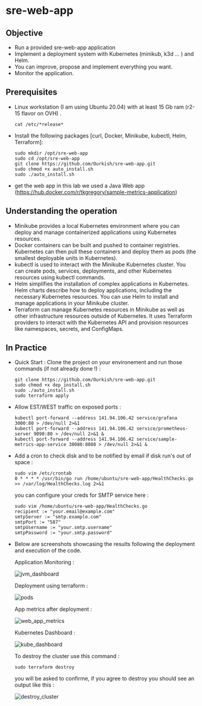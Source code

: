 # sre-web-app

## Objective

- Run a provided sre-web-app application
- Implement a deployment system with Kubernetes (minikub, k3d ... ) and Helm.
- You can improve, propose and implement everything you want.
- Monitor the application.

## Prerequisites

- Linux workstation (I am using Ubuntu 20.04) with at least 15 Gb ram (r2-15 flavor on OVH) .
  `````
  cat /etc/*release*
  `````
- Install the following packages [curl, Docker, Minikube, kubectl, Helm, Terraform]:
  `````
  sudo mkdir /opt/sre-web-app
  sudo cd /opt/sre-web-app
  git clone https://github.com/Ourkish/sre-web-app.git
  sudo chmod +x auto_install.sh
  sudo ./auto_install.sh
  `````
- get the web app
  in this lab we used a Java Web app (https://hub.docker.com/r/tkgregory/sample-metrics-application)
  
## Understanding the operation

- Minikube provides a local Kubernetes environment where you can deploy and manage containerized applications using Kubernetes resources.
- Docker containers can be built and pushed to container registries. Kubernetes can then pull these containers and deploy them as pods (the smallest deployable units in Kubernetes).
- kubectl is used to interact with the Minikube Kubernetes cluster. You can create pods, services, deployments, and other Kubernetes resources using kubectl commands.
- Helm simplifies the installation of complex applications in Kubernetes. Helm charts describe how to deploy applications, including the necessary Kubernetes resources. You can use Helm to install and manage applications 
  in your Minikube cluster.
- Terraform can manage Kubernetes resources in Minikube as well as other infrastructure resources outside of Kubernetes. It uses Terraform providers to interact with the Kubernetes API and provision resources like 
  namespaces, secrets, and ConfigMaps.

## In Practice

- Quick Start :
  Clone the project on your environement and run those commands (if not already done !) :
  `````
  git clone https://github.com/Ourkish/sre-web-app.git
  sudo chmod +x dep_install.sh
  sudo ./auto_install.sh
  sudo terraform apply
  `````
  
- Allow EST/WEST traffic on exposed ports :
  `````
  kubectl port-forward --address 141.94.106.42 service/grafana 3000:80 > /dev/null 2>&1
  kubectl port-forward --address 141.94.106.42 service/prometheus-server 9090:80 > /dev/null 2>&1 &
  kubectl port-forward --address 141.94.106.42 service/sample-metrics-app-service 30080:8080 > /dev/null 2>&1 &
  `````

- Add a cron to check disk and to be notified by email if disk run's out of space :
  `````
  sudo vim /etc/crontab
  0 * * * * /usr/bin/go run /home/ubuntu/sre-web-app/HealthChecks.go >> /var/log/HealthChecks.log 2>&1
  `````

  you can configure your creds for SMTP service here :
  `````
  sudo vim /home/ubuntu/sre-web-app/HealthChecks.go
  recipient := "your.email@example.com"
  smtpServer := "smtp.example.com"
  smtpPort := "587"
  smtpUsername := "your.smtp.username"
  smtpPassword := "your.smtp.password"
  `````
  
- Below are screenshots showcasing the results following the deployment and execution of the code.
  
  Application Monitoring :
  
  ![jvm_dashboard](https://github.com/Ourkish/sre-web-app/assets/67292535/c888760b-1166-471e-925f-882cb5fda8b5)

  Deployment using terraform :
  
  ![pods](https://github.com/Ourkish/sre-web-app/assets/67292535/fe3d8bcc-05ce-4c50-ad74-7d34f094002d)

  App metrics after deployment :
  
  ![web_app_metrics](https://github.com/Ourkish/sre-web-app/assets/67292535/b89fd98e-b968-4d83-bb5d-7dee749bc0f7)

  Kubernetes Dashboard :
  
  ![kube_dashboard](https://github.com/Ourkish/sre-web-app/assets/67292535/8762a72c-2ac2-47e4-a965-baf36bc6692a)

  To destroy the cluster use this command :
  `````
  sudo terraform destroy
  `````
  you will be asked to confirme, if you agree to destroy you should see an output like this :
  
  ![destroy_cluster](https://github.com/Ourkish/sre-web-app/assets/67292535/f59a86f6-ebb8-4583-b93a-82ba823591c6)



  
  
